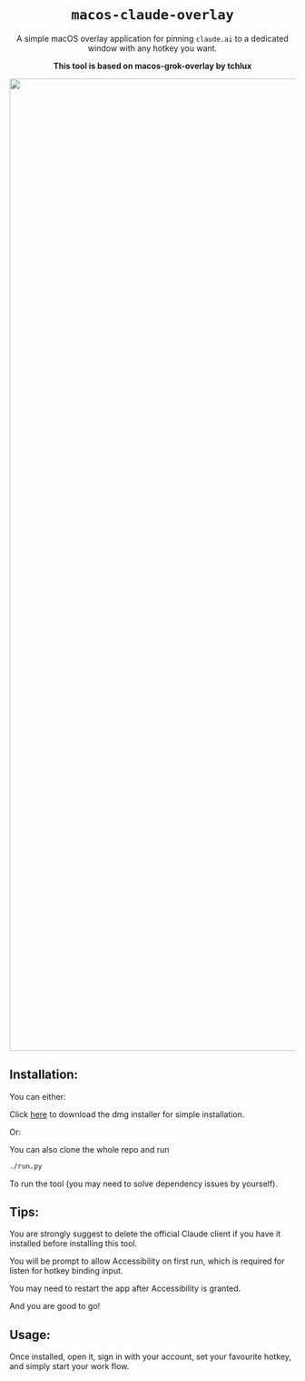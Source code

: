 <p align="center">
  <h1 align="center"><code>macos-claude-overlay</code></h1>
</p>

<p align="center">
A simple macOS overlay application for pinning <code>claude.ai</code> to a dedicated window with any hotkey you want.
</p>

<p align="center">
  <b>This tool is based on macos-grok-overlay by tchlux</b>
</p>
  
<p align="center">
<img width="1710" alt="Screenshot 2025-04-20 at 22 05 33" src="https://github.com/user-attachments/assets/3b878a39-5055-40d8-aa07-7e94bbcb5ada" />
</p>


## Installation:

You can either:

  Click [here](https://github.com/Tong-Liu-128/macOs_Claude_Overlay/raw/refs/heads/main/Claude.dmg) to download the dmg installer for simple installation.

Or:

  You can also clone the whole repo and run

```bash
./run.py
```

  To run the tool (you may need to solve dependency issues by yourself).

## Tips:

  You are strongly suggest to delete the official Claude client if you have it installed before installing this tool.

  You will be prompt to allow Accessibility on first run, which is required for listen for hotkey binding input. 

  You may need to restart the app after Accessibility is granted.

  And you are good to go!


## Usage:

  Once installed, open it, sign in with your account, set your favourite hotkey, and simply start your work flow. 
